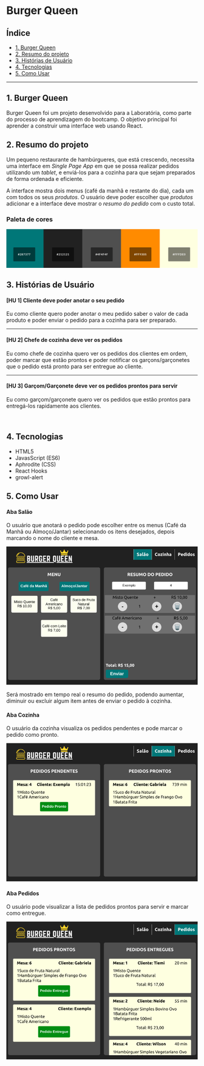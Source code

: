 # Burger Queen

## Índice

* [1. Burger Queen](#1-burger-queen)
* [2. Resumo do projeto](#2-resumo-do-projeto)
* [3. Histórias de Usuário](#3-histórias-de-usuário)
* [4. Tecnologias](#4-tecnologias)
* [5. Como Usar](#5-como-usar)


***

## 1. Burger Queen

Burger Queen foi um projeto desenvolvido para a Laboratória, como parte do processo de aprendizagem do bootcamp. O objetivo principal foi aprender a construir uma interface web usando React.

## 2. Resumo do projeto

Um pequeno restaurante de hambúrgueres, que está crescendo, necessita uma interface em _Single Page App_ em que se possa realizar pedidos utilizando um _tablet_, e enviá-los para a cozinha para que sejam preparados de forma ordenada e eficiente.

A interface mostra dois menus (café da manhã e restante do dia), cada um com todos os seus _produtos_. O usuário deve poder escolher que _produtos_ adicionar e a interface deve mostrar o _resumo do pedido_ com o custo total.

### Paleta de cores

![burger-queen-colorspallete](src/images/colorspallete.png)

## 3. Histórias de Usuário

#### [HU 1] Cliente deve poder anotar o seu pedido

Eu como cliente quero poder anotar o meu pedido saber o valor de cada 
produto e poder enviar o pedido para a cozinha para ser preparado.

***

#### [HU 2] Chefe de cozinha deve ver os pedidos

Eu como chefe de cozinha quero ver os pedidos dos clientes em ordem, poder marcar que estão prontos e poder notificar os garçons/garçonetes que o pedido está pronto para ser entregue ao cliente.

***

#### [HU 3] Garçom/Garçonete deve ver os pedidos prontos para servir

Eu como garçom/garçonete quero ver os pedidos que estão prontos para entregá-los rapidamente aos clientes.

 
## 4. Tecnologias

* HTML5
* JavasScript (ES6)
* Aphrodite (CSS)
* React Hooks
* growl-alert


## 5. Como Usar

#### Aba Salão
O usuário que anotará o pedido pode escolher entre os menus (Café da Manhã ou Almoço/Jantar) selecionando os itens desejados, depois marcando o nome do cliente e mesa. 

![floor page](src/images/floorpage.png)

Será mostrado em tempo real o resumo do pedido, podendo aumentar, diminuir ou excluir algum item antes de enviar o pedido à cozinha. 

#### Aba Cozinha
O usuário da cozinha visualiza os pedidos pendentes e pode marcar o pedido como pronto. 

![kitchen page](src/images/kitchenpage.png)


#### Aba Pedidos
O usuário pode visualizar a lista de pedidos prontos para servir e marcar como entregue.

![waiter page](src/images/waiterpage.png)